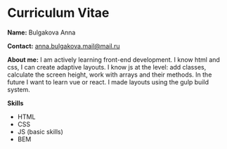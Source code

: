 # Curriculum Vitae

**Name:** Bulgakova Anna

**Contact:** anna.bulgakova.mail@mail.ru

**About me:**
I am actively learning front-end development. I know html and css, I can create adaptive layouts. I know js at the level: add classes, calculate the screen height, work with arrays and their methods. In the future I want to learn vue or react. I made layouts using the gulp build system.

**Skills**
* HTML
* CSS
* JS (basic skills)
* BEM

